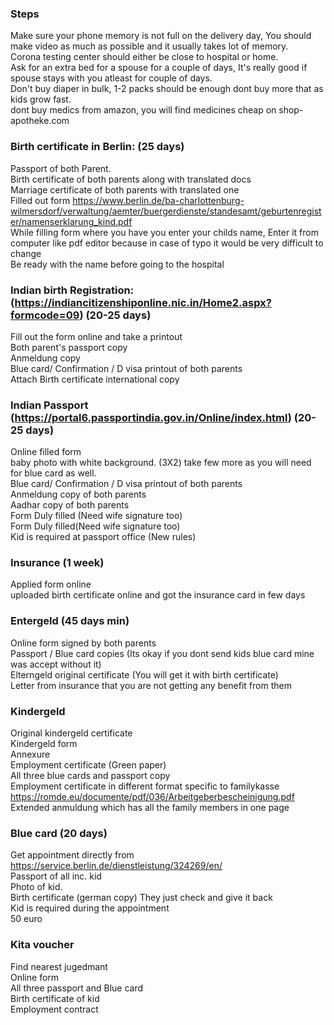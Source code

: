 ### Steps

Make sure your phone memory is not full on the delivery day, You should make video as much as possible and it usually takes lot of memory.<br />
Corona testing center should either be close to hospital or home.<br />
Ask for an extra bed for a spouse for a couple of days, It's really good if spouse stays with you atleast for couple of days.<br />
Don't buy diaper in bulk, 1-2 packs should be enough dont buy more that as kids grow fast.<br />
dont buy medics from amazon, you will find medicines cheap on  shop-apotheke.com<br />

### Birth certificate in Berlin: (25 days)
Passport of both Parent.<br />
Birth certificate of both parents along with translated docs<br />
Marriage certificate of both parents with translated one<br />
Filled out form https://www.berlin.de/ba-charlottenburg-wilmersdorf/verwaltung/aemter/buergerdienste/standesamt/geburtenregister/namenserklarung_kind.pdf<br />
While filling form where you have you enter your childs name, Enter it from computer like pdf editor because in case of typo it would be very difficult to change<br />
Be ready with the name before going to the hospital<br />

### Indian birth Registration: (https://indiancitizenshiponline.nic.in/Home2.aspx?formcode=09) (20-25 days)<br />
Fill out the form online and take a printout<br />
Both parent's passport copy<br />
Anmeldung copy<br />
Blue card/ Confirmation / D visa printout of both parents<br />
Attach Birth certificate international copy<br />

### Indian Passport (https://portal6.passportindia.gov.in/Online/index.html) (20-25 days)
Online filled form<br />
baby photo with white background. (3X2) take few more as you will need for blue card as well.<br />
Blue card/ Confirmation / D visa printout of both parents<br />
Anmeldung copy of both parents<br />
Aadhar copy of both parents<br />
Form Duly filled (Need wife signature too)<br />
Form Duly filled(Need wife signature too)<br />
Kid is required at passport office (New rules)<br />

### Insurance (1 week)
Applied form online<br />
uploaded birth certificate online and got the insurance card in few days<br />

### Entergeld (45 days min)
Online form signed by both parents<br />
Passport / Blue card copies (Its okay if you dont send kids blue card mine was accept without it)<br />
Elterngeld original certificate (You will get it with birth certificate)<br />
Letter from insurance that you are not getting any benefit from them<br />

### Kindergeld
Original kindergeld certificate<br />
Kindergeld form<br />
Annexure<br />
Employment certificate (Green paper)<br />
All three blue cards and passport copy<br />
Employment certificate in different format specific to familykasse https://romde.eu/documente/pdf/036/Arbeitgeberbescheinigung.pdf<br />
Extended anmuldung which has all the family members in one page<br />

### Blue card (20 days)
Get appointment directly from https://service.berlin.de/dienstleistung/324269/en/<br />
Passport of all inc. kid<br />
Photo of kid.<br />
Birth certificate (german copy) They just check and give it back<br />
Kid is required during the appointment<br />
50 euro<br />

### Kita voucher
Find nearest jugedmant<br />
Online form<br />
All three passport and Blue card<br />
Birth certificate of kid<br />
Employment contract <br />

